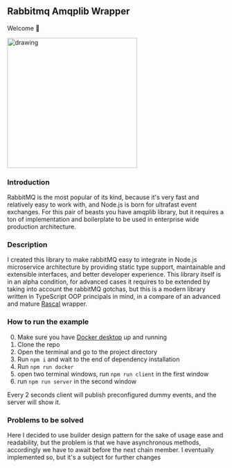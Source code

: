 ## Rabbitmq Amqplib Wrapper
Welcome 👋

<img src="https://codefibershq.com/assets/blog/node-rabbit.jpg" alt="drawing" width="300"/>

### Introduction
RabbitMQ is the most popular of its kind, because it's very fast and relatively easy to work with, and Node.js is born for ultrafast event exchanges. For this pair of beasts you have amqplib library, but it requires a ton of implementation and boilerplate to be used in enterprise wide production architecture.

### Description
I created this library to make rabbitMQ easy to integrate in Node.js microservice architecture by providing static type support, maintainable and extensible interfaces, and better developer experience.
This library itself is in an alpha condition, for advanced cases it requires to be extended by taking into account the rabbitMQ gotchas, but this is a modern library written in TypeScript OOP principals in mind, in a compare of an advanced and mature [Rascal](https://www.npmjs.com/package/rascal) wrapper.

### How to run the example
0. Make sure you have [Docker desktop]('https://www.docker.com/products/docker-desktop') up and running
1. Clone the repo
2. Open the terminal and go to the project directory
3. Run `npm i` and wait to the end of dependency installation
4. Run `npm run docker`
5. open two terminal windows, run `npm run client` in the first window
6. run `npm run server` in the second window

Every 2 seconds client will publish preconfigured dummy events, and the server will show it.


### Problems to be solved
Here I decided to use builder design pattern for the sake of usage ease and readability, but the problem is that we have asynchronous methods, accordingly we have to await before the next chain member. I eventually implemented so, but it's a subject for further changes 

[as]: https://www.npmjs.com/package/rascal

